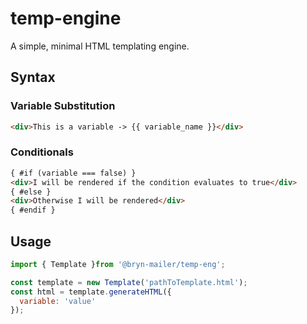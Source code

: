 # temp-engine
A simple, minimal HTML templating engine.

## Syntax
### Variable Substitution
```html
<div>This is a variable -> {{ variable_name }}</div>
```

### Conditionals
```html
{ #if (variable === false) }
<div>I will be rendered if the condition evaluates to true</div>
{ #else }
<div>Otherwise I will be rendered</div>
{ #endif }
```

## Usage
```javascript
import { Template }from '@bryn-mailer/temp-eng';

const template = new Template('pathToTemplate.html');
const html = template.generateHTML({
  variable: 'value'
});
```
